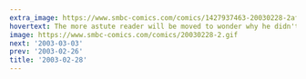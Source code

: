 ```yaml
---
extra_image: https://www.smbc-comics.com/comics/1427937463-20030228-2after.png
hovertext: The more astute reader will be moved to wonder why he didn't poop in the yard.
image: https://www.smbc-comics.com/comics/20030228-2.gif
next: '2003-03-03'
prev: '2003-02-26'
title: '2003-02-28'
---
```

